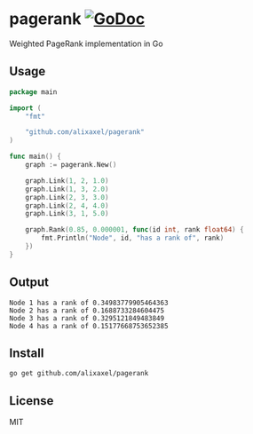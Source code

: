 # pagerank [![GoDoc](https://godoc.org/github.com/alixaxel/pagerank?status.svg)](https://godoc.org/github.com/alixaxel/pagerank)

Weighted PageRank implementation in Go

## Usage

```go
package main

import (
	"fmt"

	"github.com/alixaxel/pagerank"
)

func main() {
	graph := pagerank.New()

	graph.Link(1, 2, 1.0)
	graph.Link(1, 3, 2.0)
	graph.Link(2, 3, 3.0)
	graph.Link(2, 4, 4.0)
	graph.Link(3, 1, 5.0)

	graph.Rank(0.85, 0.000001, func(id int, rank float64) {
		fmt.Println("Node", id, "has a rank of", rank)
	})
}
```

## Output

```
Node 1 has a rank of 0.34983779905464363
Node 2 has a rank of 0.1688733284604475
Node 3 has a rank of 0.3295121849483849
Node 4 has a rank of 0.15177668753652385
```

## Install

	go get github.com/alixaxel/pagerank

## License

MIT
